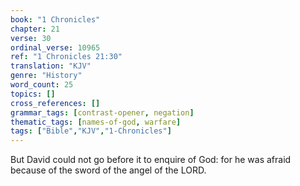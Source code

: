 ```yaml
---
book: "1 Chronicles"
chapter: 21
verse: 30
ordinal_verse: 10965
ref: "1 Chronicles 21:30"
translation: "KJV"
genre: "History"
word_count: 25
topics: []
cross_references: []
grammar_tags: [contrast-opener, negation]
thematic_tags: [names-of-god, warfare]
tags: ["Bible","KJV","1-Chronicles"]
---
```

But David could not go before it to enquire of God: for he was afraid because of the sword of the angel of the LORD.
